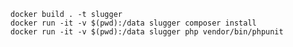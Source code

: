 `docker build . -t slugger`  
`docker run -it -v $(pwd):/data slugger composer install`  
`docker run -it -v $(pwd):/data slugger php vendor/bin/phpunit`
